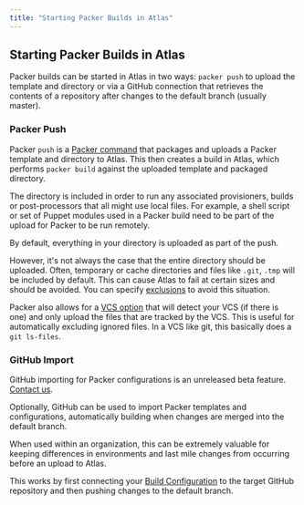 ```yaml
---
title: "Starting Packer Builds in Atlas"
---
```


## Starting Packer Builds in Atlas

Packer builds can be started in Atlas in two ways: `packer push`
to upload the template and directory or via a GitHub connection that retrieves
the contents of a repository after changes to the default branch (usually
master).

### Packer Push

Packer `push` is a [Packer command](https://packer.io/docs/command-line/push.html)
that packages and uploads a Packer template and directory to Atlas. This then creates a build
in Atlas, which performs `packer build` against the uploaded template
and packaged directory.

The directory is included in order to run any associated provisioners,
builds or post-processors that all might use local files. For example,
a shell script or set of Puppet modules used in a Packer build need
to be part of the upload for Packer to be run remotely.

By default, everything in your directory is uploaded as part of the push.

However, it's not always the case that the entire directory should be uploaded. Often,
temporary or cache directories and files like `.git`, `.tmp` will be included by default. This
can cause Atlas to fail at certain sizes and should be avoided. You can
specify [exclusions](https://packer.io/docs/templates/push.html#exclude) to avoid this situation.

Packer also allows for a [VCS option](https://packer.io/docs/templates/push.html#vcs)
that will detect your VCS (if there is one) and only upload the files that are tracked by the VCS.
This is useful for automatically excluding ignored files. In a VCS
like git, this basically does a `git ls-files`.


### GitHub Import

<div class="alert info">
    <span class="alert-text">
        GitHub importing for Packer configurations is an unreleased beta feature. <a href="/help/support">Contact us</a>.
    </span>
</div>

Optionally, GitHub can be used to import Packer templates and configurations,
automatically building when changes are merged into the default branch.

When used within an organization, this can be extremely valuable for keeping
differences in environments and last mile changes from occurring before an
upload to Atlas.

This works by first connecting your [Build Configuration](/help/glossary#build-configuration) to the target
GitHub repository and then pushing changes to the default branch.


